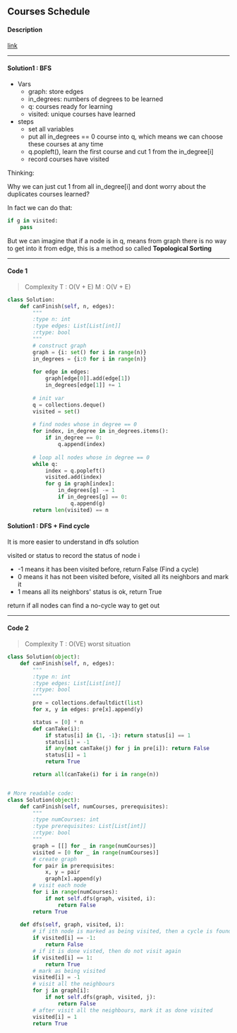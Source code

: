 ## Courses Schedule

#### Description

[link](https://leetcode.com/problems/course-schedule/)

---

#### Solution1 : BFS

- Vars
  - graph: store edges
  - in_degrees: numbers of degrees to be learned
  - q: courses ready for learning
  - visited: unique courses have learned
- steps
  - set all variables
  - put all in_degrees == 0 course into q, which means we can choose these courses at any time
  - q.popleft(), learn the first course and cut 1 from the in_degree[i]
  - record courses have visited

Thinking:

Why we can just cut 1 from all in_degree[i] and dont worry about the duplicates courses learned?

In fact we can do that:

```python
if g in visited:
    pass
```

But we can imagine that if a node is in q, means from graph there is no way to get into it from edge, this is a method so called **Topological Sorting**

---

#### Code 1

> Complexity  T : O(V + E)   M : O(V + E)

```python
class Solution:
    def canFinish(self, n, edges):
        """
        :type n: int
        :type edges: List[List[int]]
        :rtype: bool
        """
        # construct graph
        graph = {i: set() for i in range(n)}
        in_degrees = {i:0 for i in range(n)}
        
        for edge in edges:
            graph[edge[0]].add(edge[1])
            in_degrees[edge[1]] += 1
        
        # init var 
        q = collections.deque()
        visited = set()
        
        # find nodes whose in degree == 0
        for index, in_degree in in_degrees.items():
            if in_degree == 0:
                q.append(index)
                
        # loop all nodes whose in degree == 0
        while q:
            index = q.popleft()
            visited.add(index)
            for g in graph[index]:
                in_degrees[g] -= 1
                if in_degrees[g] == 0:
                    q.append(g)
        return len(visited) == n
```

#### Solution1 : DFS + Find cycle

It is more easier to understand in dfs solution

visited or status to record the status of node i

- -1 means it has been visited before, return False (Find a cycle)
- 0 means it has not been visited before, visited all its neighbors and mark it
- 1 means all its neighbors' status is ok, return True

return if all nodes can find a no-cycle way to get out

---

#### Code 2

> Complexity  T : O(VE) worst situation

```python
class Solution(object):
    def canFinish(self, n, edges):
        """
        :type n: int
        :type edges: List[List[int]]
        :rtype: bool
        """
        pre = collections.defaultdict(list)
        for x, y in edges: pre[x].append(y)

        status = [0] * n
        def canTake(i):
            if status[i] in {1, -1}: return status[i] == 1
            status[i] = -1
            if any(not canTake(j) for j in pre[i]): return False
            status[i] = 1
            return True

        return all(canTake(i) for i in range(n))


# More readable code:
class Solution(object):
    def canFinish(self, numCourses, prerequisites):
        """
        :type numCourses: int
        :type prerequisites: List[List[int]]
        :rtype: bool
        """
        graph = [[] for _ in range(numCourses)]
        visited = [0 for _ in range(numCourses)]
        # create graph
        for pair in prerequisites:
            x, y = pair
            graph[x].append(y)
        # visit each node
        for i in range(numCourses):
            if not self.dfs(graph, visited, i):
                return False
        return True
    
    def dfs(self, graph, visited, i):
        # if ith node is marked as being visited, then a cycle is found
        if visited[i] == -1:
            return False
        # if it is done visted, then do not visit again
        if visited[i] == 1:
            return True
        # mark as being visited
        visited[i] = -1
        # visit all the neighbours
        for j in graph[i]:
            if not self.dfs(graph, visited, j):
                return False
        # after visit all the neighbours, mark it as done visited
        visited[i] = 1
        return True
```